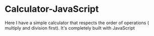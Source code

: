 # Calculator-JavaScript
Here I have a simple calculator that respects the order of operations ( multiply and division first). It's completely built with JavaScript
